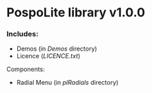 # PospoLite library v1.0.0

### Includes:

* Demos (in _Demos_ directory)
* Licence (_LICENCE.txt_)

Components:

* Radial Menu (in _plRadials_ directory)

